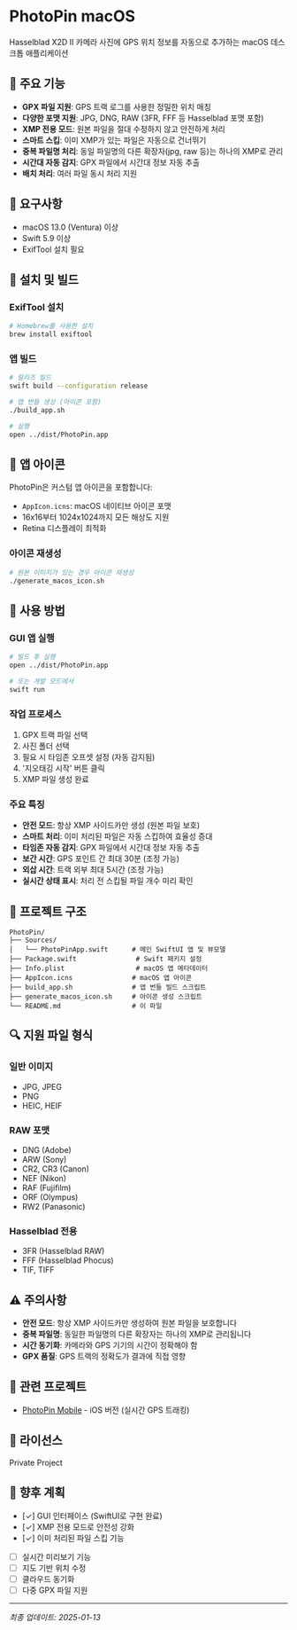 # PhotoPin macOS

Hasselblad X2D II 카메라 사진에 GPS 위치 정보를 자동으로 추가하는 macOS 데스크톱 애플리케이션

## 🎯 주요 기능

- **GPX 파일 지원**: GPS 트랙 로그를 사용한 정밀한 위치 매칭
- **다양한 포맷 지원**: JPG, DNG, RAW (3FR, FFF 등 Hasselblad 포맷 포함)
- **XMP 전용 모드**: 원본 파일을 절대 수정하지 않고 안전하게 처리
- **스마트 스킵**: 이미 XMP가 있는 파일은 자동으로 건너뛰기
- **중복 파일명 처리**: 동일 파일명의 다른 확장자(jpg, raw 등)는 하나의 XMP로 관리
- **시간대 자동 감지**: GPX 파일에서 시간대 정보 자동 추출
- **배치 처리**: 여러 파일 동시 처리 지원

## 📱 요구사항

- macOS 13.0 (Ventura) 이상
- Swift 5.9 이상
- ExifTool 설치 필요

## 🚀 설치 및 빌드

### ExifTool 설치
```bash
# Homebrew를 사용한 설치
brew install exiftool
```

### 앱 빌드
```bash
# 릴리즈 빌드
swift build --configuration release

# 앱 번들 생성 (아이콘 포함)
./build_app.sh

# 실행
open ../dist/PhotoPin.app
```

## 🎨 앱 아이콘

PhotoPin은 커스텀 앱 아이콘을 포함합니다:
- `AppIcon.icns`: macOS 네이티브 아이콘 포맷
- 16x16부터 1024x1024까지 모든 해상도 지원
- Retina 디스플레이 최적화

### 아이콘 재생성
```bash
# 원본 이미지가 있는 경우 아이콘 재생성
./generate_macos_icon.sh
```

## 🔧 사용 방법

### GUI 앱 실행
```bash
# 빌드 후 실행
open ../dist/PhotoPin.app

# 또는 개발 모드에서
swift run
```

### 작업 프로세스
1. GPX 트랙 파일 선택
2. 사진 폴더 선택
3. 필요 시 타임존 오프셋 설정 (자동 감지됨)
4. '지오태깅 시작' 버튼 클릭
5. XMP 파일 생성 완료

### 주요 특징
- **안전 모드**: 항상 XMP 사이드카만 생성 (원본 파일 보호)
- **스마트 처리**: 이미 처리된 파일은 자동 스킵하여 효율성 증대
- **타임존 자동 감지**: GPX 파일에서 시간대 정보 자동 추출
- **보간 시간**: GPS 포인트 간 최대 30분 (조정 가능)
- **외삽 시간**: 트랙 외부 최대 5시간 (조정 가능)
- **실시간 상태 표시**: 처리 전 스킵될 파일 개수 미리 확인

## 📂 프로젝트 구조

```
PhotoPin/
├── Sources/
│   └── PhotoPinApp.swift      # 메인 SwiftUI 앱 및 뷰모델
├── Package.swift               # Swift 패키지 설정
├── Info.plist                  # macOS 앱 메타데이터
├── AppIcon.icns               # macOS 앱 아이콘
├── build_app.sh               # 앱 번들 빌드 스크립트
├── generate_macos_icon.sh     # 아이콘 생성 스크립트
└── README.md                  # 이 파일
```

## 🔍 지원 파일 형식

### 일반 이미지
- JPG, JPEG
- PNG
- HEIC, HEIF

### RAW 포맷
- DNG (Adobe)
- ARW (Sony)
- CR2, CR3 (Canon)
- NEF (Nikon)
- RAF (Fujifilm)
- ORF (Olympus)
- RW2 (Panasonic)

### Hasselblad 전용
- 3FR (Hasselblad RAW)
- FFF (Hasselblad Phocus)
- TIF, TIFF

## ⚠️ 주의사항

- **안전 모드**: 항상 XMP 사이드카만 생성하여 원본 파일을 보호합니다
- **중복 파일명**: 동일한 파일명의 다른 확장자는 하나의 XMP로 관리됩니다
- **시간 동기화**: 카메라와 GPS 기기의 시간이 정확해야 함
- **GPX 품질**: GPS 트랙의 정확도가 결과에 직접 영향

## 🔗 관련 프로젝트

- [PhotoPin Mobile](../PhotoPinMobile) - iOS 버전 (실시간 GPS 트래킹)

## 📄 라이선스

Private Project

## 🔮 향후 계획

- [✓] GUI 인터페이스 (SwiftUI로 구현 완료)
- [✓] XMP 전용 모드로 안전성 강화
- [✓] 이미 처리된 파일 스킵 기능
- [ ] 실시간 미리보기 기능
- [ ] 지도 기반 위치 수정
- [ ] 클라우드 동기화
- [ ] 다중 GPX 파일 지원

---
*최종 업데이트: 2025-01-13*